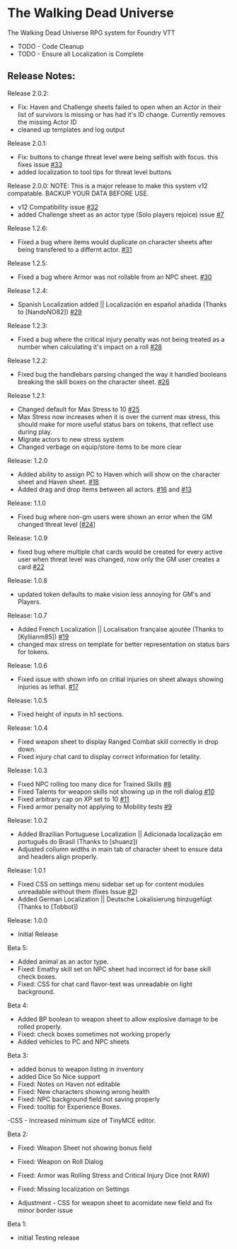 # The Walking Dead Universe
The Walking Dead Universe RPG system for Foundry VTT


- TODO - Code Cleanup
- TODO - Ensure all Localization is Complete


## Release Notes:

Release 2.0.2:
- Fix: Haven and Challenge sheets failed to open when an Actor in their list of survivors is missing or has had it's ID change.  Currently removes the missing Actor ID 
- cleaned up templates and log output

Release 2.0.1:
- Fix: buttons to change threat level were being selfish with focus.  this fixes issue [#33](https://github.com/DrOgres/twdu/issues/33)
- added localization to tool tips for threat level buttons

Release 2.0.0:
NOTE: This is a major release to make this system v12 compatable. BACKUP YOUR DATA BEFORE USE.
- v12 Compatibility issue [#32](https://github.com/DrOgres/twdu/issues/32)
- added Challenge sheet as an actor type (Solo players rejoice) issue [#7](https://github.com/DrOgres/twdu/issues/7)

Release 1.2.6:
- Fixed a bug where items would duplicate on character sheets after being transfered to a differnt actor. [#31](https://gitghub.com/DrOgres/twdu/issues/31)

Release 1.2.5: 
- Fixed a bug where Armor was not rollable from an NPC sheet. [#30](https://github.com/DrOgres/twdu/issues/30)

Release 1.2.4:
- Spanish Localization added || Localización en español añadida (Thanks to [NandoNO82]) [#29](https://github.com/DrOgres/twdu/issues/29)

Release 1.2.3:
- Fixed a bug where the critical injury penalty was not being treated as a number when calculating it's impact on a roll [#28](https://github.com/DrOgres/twdu/issues/28)

Release 1.2.2:
- Fixed bug the handlebars parsing changed the way it handled booleans breaking the skill boxes on the character sheet. [#26](https://github.com/DrOgres/twdu/issues/26)

Release 1.2.1:
- Changed default for Max Stress to 10 [#25](https://github.com/DrOgres/twdu/issues/25)
- Max Stress now increases when it is over the current max stress, this should make for more useful status bars on tokens, that reflect use during play.
- Migrate actors to new stress system
- Changed verbage on equip/store items to be more clear

Release: 1.2.0
- Added ability to assign PC to Haven which will show on the character sheet and Haven sheet. [#18](https://github.com/DrOgres/twdu/issues/18)
- Added drag and drop items  between all actors. [#16](https://github.com/DrOgres/twdu/issues/16) and [#13](https://github.com/DrOgres/twdu/issues/13)


Release: 1.1.0
- Fixed bug where non-gm users were shown an error when the GM changed threat level [[#24](https://github.com/DrOgres/twdu/issues/24)]

Release: 1.0.9
- fixed bug where multiple chat cards would be created for every active user when threat level was changed, now only the GM user creates a card [#22](https://github.com/DrOgres/twdu/issues/22)

Release: 1.0.8  
- updated token defaults to make vision less annoying for GM's and Players.

Release: 1.0.7  
- Added French Localization || Localisation française ajoutée (Thanks to [Kyllianm85]) [#19](https://github.com/DrOgres/twdu/issues/19)
- changed max stress on template for better representation on status bars for tokens.

Release: 1.0.6  
- Fixed issue with shown info on critial injuries on sheet always showing injuries as lethal. [#17](https://github.com/DrOgres/twdu/issues/17)

Release: 1.0.5
- Fixed height of inputs in h1 sections.

Release: 1.0.4
- Fixed weapon sheet to display Ranged Combat skill correctly in drop down. 
- Fixed injury chat card to display correct information for letality.

Release: 1.0.3
- Fixed NPC rolling too many dice for Trained Skills [#8](https://github.com/DrOgres/twdu/issues/8)
- Fixed Talents for weapon skills not showing up in the roll dialog [#10](https://github.com/DrOgres/twdu/issues/10)
- Fixed arbitrary cap on XP set to 10 [#11](https://github.com/DrOgres/twdu/issues/11)
- Fixed armor penalty not applying to Mobility tests [#9](https://github.com/DrOgres/twdu/issues/9)


Release: 1.0.2
- Added Brazilian Portuguese Localization || Adicionada localização em português do Brasil (Thanks to [shuanz])
- Adjusted collumn widths in main tab of character sheet to ensure data and headers align properly.

Release: 1.0.1
- Fixed CSS on settings menu sidebar set up for content modules unreadable without them (fixes Issue [#2](https://github.com/DrOgres/twdu/issues/2))
- Added German Localization ||  Deutsche Lokalisierung hinzugefügt (Thanks to [Tobbot]) 

Release: 1.0.0
- Initial Release

Beta 5:
- Added animal as an actor type.
- Fixed: Emathy skill set on NPC sheet had incorrect id for base skill check boxes.
- Fixed: CSS for chat card flavor-text was unreadable on light background. 

Beta 4:
- Added BP boolean to weapon sheet to allow explosive damage to be rolled properly. 
- Fixed: check boxes sometimes not working properly
- Added vehicles to PC and NPC sheets

Beta 3:
- added bonus to weapon listing in inventory
- added Dice So Nice support
- Fixed: Notes on Haven not editable
- Fixed: New characters showing wrong health
- Fixed: NPC background field not saving properly
- Fixed: tooltip for Experience Boxes. 

-CSS - Increased minimum size of TinyMCE editor.

Beta 2:
- Fixed: Weapon Sheet not showing bonus field
- Fixed: Weapon on Roll Dialog
- Fixed: Armor was Rolling Stress and Critical Injury Dice (not RAW)
- Fixed: Missing localization on Settings

- Adjustment - CSS for weapon sheet to acomidate new field and fix minor border issue


Beta 1:
- initial Testing release

